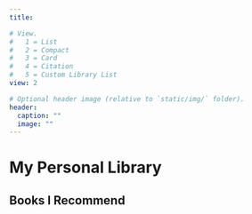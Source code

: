 ```yaml
---
title:

# View.
#   1 = List
#   2 = Compact
#   3 = Card
#   4 = Citation
#   5 = Custom Library List
view: 2

# Optional header image (relative to `static/img/` folder).
header:
  caption: ""
  image: ""
---
```


<h1 class="customHeading"> My Personal Library </h1>

<h2 class="customHeading"> Books I Recommend</h2>
